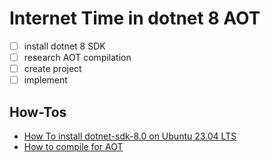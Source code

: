 # Internet Time in dotnet 8 AOT

- [ ] install dotnet 8 SDK
- [ ] research AOT compilation
- [ ] create project
- [ ] implement

## How-Tos

- [How To install dotnet-sdk-8.0 on Ubuntu 23.04 LTS](https://learn.microsoft.com/en-us/dotnet/core/install/linux-ubuntu#register-the-microsoft-package-repository)
- [How to compile for AOT](https://learn.microsoft.com/en-us/dotnet/core/deploying/native-aot/?tabs=net8plus%2Clinux-ubuntu)
